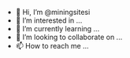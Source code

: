 - 👋 Hi, I’m @miningsitesi
- 👀 I’m interested in ...
- 🌱 I’m currently learning ...
- 💞️ I’m looking to collaborate on ...
- 📫 How to reach me ...

<!---
miningsitesi/miningsitesi is a ✨ special ✨ repository because its `README.md` (this file) appears on your GitHub profile.
You can click the Preview link to take a look at your changes.
--->
